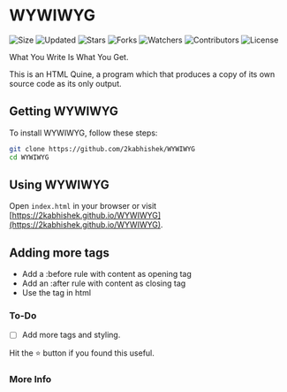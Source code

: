 # WYWIWYG

![Size](https://img.shields.io/github/repo-size/2kabhishek/WYWIWYG?style=plastic&color=0f0&label=Size)
![Updated](https://img.shields.io/github/last-commit/2kabhishek/WYWIWYG?style=plastic&color=f00&label=Updated)
![Stars](https://img.shields.io/github/stars/2kabhishek/WYWIWYG?style=plastic&color=ffc801&label=Stars)
![Forks](https://img.shields.io/github/forks/2kabhishek/WYWIWYG?style=plastic&color=003cff&label=Forks)
![Watchers](https://img.shields.io/github/watchers/2kabhishek/WYWIWYG?style=plastic&color=ff5500&label=Watchers)
![Contributors](https://img.shields.io/github/contributors/2kabhishek/WYWIWYG?style=plastic&color=f0f&label=Contributors)
![License](https://img.shields.io/github/license/2kabhishek/WYWIWYG?style=plastic&color=555&label=License)

What You Write Is What You Get.

This is an HTML Quine, a program which that produces     a copy of its own source code as its only output.

## Getting WYWIWYG

To install WYWIWYG, follow these steps:

```bash
git clone https://github.com/2kabhishek/WYWIWYG
cd WYWIWYG
```

## Using WYWIWYG

Open `index.html` in your browser or visit [https://2kabhishek.github.io/WYWIWYG](https://2kabhishek.github.io/WYWIWYG).

##  Adding more tags 

- Add a :before rule with content as opening tag 
- Add an :after rule with content as closing tag 
- Use the tag in html 

### To-Do

- [ ] Add more tags and styling.

Hit the :star: button if you found this useful.

### More Info

